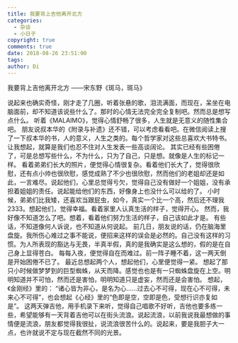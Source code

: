```yaml
---
title: 我要背上吉他离开北方
categories:
  - 杂谈
  - 小日子
copyright: true
comments: true
date: 2018-08-26 23:51:00
tags:
author: Di
---
```

我要背上吉他离开北方
——宋东野《斑马，斑马》
<!--more-->
说起来也确实奇怪，刚才走了几圈，听着张悬的歌，泪流满面，而现在，呆坐在电脑面前，却不知道该说些什么了。那时的心情无法完全完全复制吧。然而总是想写点什么。
听着《MALAIMO》，觉得心情舒畅了很多，人生就是无意义的随性集合吧。
朋友说叔本华的《附录与补遗》还不错，可以考虑看看吧。在微信阅读上搜了一下叔本华的书，人的意义，人生之类的。每个哲学家对这些总喜欢大书特书。让我想起，就算是我们也忍不住对人生发表一些高谈阔论。
其实已经有些困倦了，可是总想写些什么，不为什么，只为了自己，只是想。就像是人生的标记一样。
看着弟弟们长大的照片，便觉得心情很复杂。看着他们长大了，觉得很欣慰，还有点小帅也很欣慰，感觉成熟了不少也很欣慰，然而他们的老姐却还是如此，一言难尽。说起他们，心里总觉得亏欠，觉得自己没有做好一个姐姐，没有承担着姐姐的责任。说起能给他们的东西，好像身上也没什么可以给的了。
小时候，弟弟们比我矮，还喜欢当跟屁虫，如今，真实一个比一个高，然后还不理我2333。想起他们，觉得幸福。看着家里人认真生活的样子，觉得开心。
然而，我好像不知道怎么了吧。想着，看着他们努力生活的样子，自己该如此才是。
有些话，不知道像何人诉说，也不知道从何说起。
前几日，朋友说的话，仍在脑海里盘旋。我所伤心难过之事不能说，便招来这样的误会是必然的。自己没有这样的习惯。为人所表现的豁达与无畏，半真半假，真的是我确实是这么想的，假的是在自己身上显得苍白。
每每入夜，便觉得自在而难过。前一阵子睡不着，这一两天倒是开始困倦不已了。
最近总想起两个人，想起他们，心里便觉得一紧。
想起了那只小时候做梦梦到的巨型蜘蛛，从天而降。感觉也也是有一只蜘蛛盘旋在上空。明明知道并不可怕，然而还是害怕，明明知道只是虚妄，然而还是会害怕。
想起，《金刚经》里的：
“诸心皆为非心，是名为心……过去心不可得，现在心不可得，未来心不可得”，也会想起《心经》里的“色即是空，空即是色，受想行识亦复如是”。
这两天弹吉他，用手机录下来听，觉得自己唱歌不好听，吉他也要多练一些，希望能够有一天背着吉他可以在街头流浪。说起流浪，以前我说我最想做的事情便是流浪，朋友都觉得我很扯，说流浪很苦什么的。说起来，要是我胆子大一点，也许就说不定与现在截然不同的光景。

